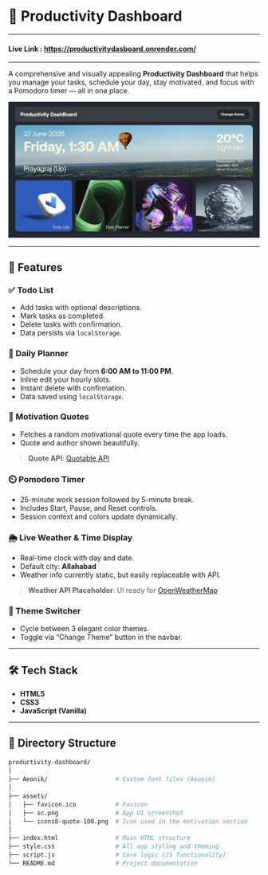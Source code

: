 # 🧠 Productivity Dashboard
---
#### Live Link : https://productivitydasboard.onrender.com/
---

A comprehensive and visually appealing **Productivity Dashboard** that helps you manage your tasks, schedule your day, stay motivated, and focus with a Pomodoro timer — all in one place.

![Productivity Dashboard Screenshot](assets/sc.png)

---

## 🌟 Features

### ✅ Todo List
- Add tasks with optional descriptions.
- Mark tasks as completed.
- Delete tasks with confirmation.
- Data persists via `localStorage`.

### 📅 Daily Planner
- Schedule your day from **6:00 AM to 11:00 PM**.
- Inline edit your hourly slots.
- Instant delete with confirmation.
- Data saved using `localStorage`.

### 💬 Motivation Quotes
- Fetches a random motivational quote every time the app loads.
- Quote and author shown beautifully.

> **Quote API**: [Quotable API](https://api.quotable.io/random)

### ⏲️ Pomodoro Timer
- 25-minute work session followed by 5-minute break.
- Includes Start, Pause, and Reset controls.
- Session context and colors update dynamically.

### 🌦️ Live Weather & Time Display
- Real-time clock with day and date.
- Default city: **Allahabad**
- Weather info currently static, but easily replaceable with API.

> **Weather API Placeholder**: UI ready for [OpenWeatherMap](https://openweathermap.org)

### 🎨 Theme Switcher
- Cycle between 3 elegant color themes.
- Toggle via “Change Theme” button in the navbar.

---

## 🛠️ Tech Stack

- **HTML5**
- **CSS3**
- **JavaScript (Vanilla)**

---

## 📁 Directory Structure

```bash
productivity-dashboard/
│
├── Aeonik/                   # Custom font files (Aeonik)
│
├── assets/
│   ├── favicon.ico           # Favicon
│   ├── sc.png                # App UI screenshot
│   └── icons8-quote-100.png  # Icon used in the motivation section
│
├── index.html                # Main HTML structure
├── style.css                 # All app styling and theming
├── script.js                 # Core logic (JS functionality)
└── README.md                 # Project documentation


